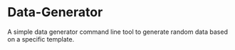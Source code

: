 # Data-Generator
A simple data generator command line tool to generate random data based on a specific template.
